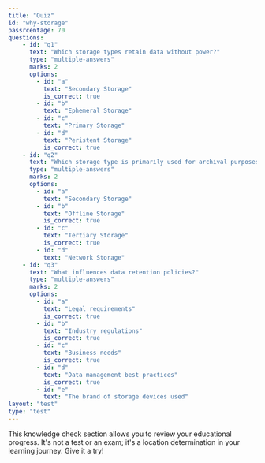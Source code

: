 ```yaml
---
title: "Quiz"
id: "why-storage"
passrcentage: 70
questions:
    - id: "q1"
      text: "Which storage types retain data without power?"
      type: "multiple-answers"
      marks: 2
      options:
        - id: "a"
          text: "Secondary Storage"
          is_correct: true
        - id: "b"
          text: "Ephemeral Storage"
        - id: "c"
          text: "Primary Storage"
        - id: "d"
          text: "Peristent Storage"
          is_correct: true
    - id: "q2"
      text: "Which storage type is primarily used for archival purposes?"
      type: "multiple-answers"
      marks: 2
      options:
        - id: "a"
          text: "Secondary Storage"
        - id: "b"
          text: "Offline Storage"
          is_correct: true
        - id: "c"
          text: "Tertiary Storage"
          is_correct: true
        - id: "d"
          text: "Network Storage"
    - id: "q3"
      text: "What influences data retention policies?"
      type: "multiple-answers"
      marks: 2
      options:
        - id: "a"
          text: "Legal requirements"
          is_correct: true
        - id: "b"
          text: "Industry regulations"
          is_correct: true
        - id: "c"
          text: "Business needs"
          is_correct: true
        - id: "d"
          text: "Data management best practices"
          is_correct: true
        - id: "e"
          text: "The brand of storage devices used"
layout: "test"
type: "test"
---
```

This knowledge check section allows you to review your educational progress. It's not a test or an exam; it's a location determination in your learning journey. Give it a try!
